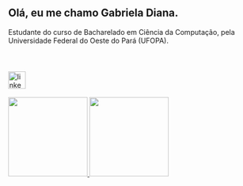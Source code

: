 <h2 align="left">Olá, eu me chamo Gabriela Diana.</h2>

Estudante do curso de Bacharelado em Ciência da Computação, pela Universidade Federal do Oeste do Pará (UFOPA).

<br>

###

<div align="left">
  <a href="https://www.linkedin.com/in/gabriela-diana-sena-sousa/" target="_blank">
    <img src="https://img.shields.io/static/v1?message=LinkedIn&logo=linkedin&label=&color=0077B5&logoColor=white&labelColor=&style=for-the-badge" height="35" alt="linkedin logo"  />
  </a>
</div>

<br>

<div>
  <a href="https://github.com/GDianaS/">
    <img height=160 src="https://github-readme-stats.vercel.app/api?username=GDianaS&show_icons=true&theme=tokyonight&count_private=true&includes_all_commits=true" />
    <img height=160 src="https://github-readme-stats.vercel.app/api/top-langs/?username=GDianaS&show_icons=true&hide=html&layout=compact&theme=tokyonight&count_private=true&includes_all_commits=true" />
  </a>
</div>
